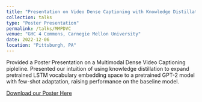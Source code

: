 ```yaml
---
title: "Presentation on Video Dense Captioning with Knowledge Distillation"
collection: talks
type: "Poster Presentation"
permalink: /talks/MMPDVC
venue: "GHC 4 Commons, Carnegie Mellon University"
date: 2022-12-06
location: "Pittsburgh, PA"
---
```


Provided a Poster Presentation on a Multimodal Dense Video Captioning pipleline. Presented our intuition of using knowledge distillation to expand pretrained LSTM vocabulary embedding space to a pretrained GPT-2 model with few-shot adaptation, raising performance on the baseline model.

[Download our Poster Here](http://YudongL2000.github.io/files/11711_poster.pdf)
